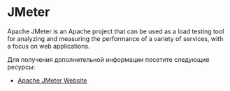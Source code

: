 # JMeter

Apache JMeter is an Apache project that can be used as a load testing tool for analyzing and measuring the performance of a variety of services, with a focus on web applications.

Для получения дополнительной информации посетите следующие ресурсы:

- [Apache JMeter Website](https://jmeter.apache.org/)
